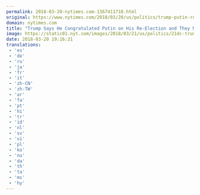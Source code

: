 ```yaml
---
permalink: 2018-03-20-nytimes.com-1367411710.html
original: https://www.nytimes.com/2018/03/20/us/politics/trump-putin-russia.html?partner=rss&amp;emc=rss
domain: nytimes.com
title: "Trump Says He Congratulated Putin on His Re-Election and They May Meet Soon"
image: https://static01.nyt.com/images/2018/03/21/us/politics/21dc-trumpputin/21dc-trumpputin-mediumThreeByTwo440.jpg
date: 2018-03-20 19:16:21
translations: 
 - 'es'
 - 'de'
 - 'ru'
 - 'ja'
 - 'fr'
 - 'it'
 - 'zh-CN'
 - 'zh-TW'
 - 'ar'
 - 'fa'
 - 'pt'
 - 'hi'
 - 'tr'
 - 'id'
 - 'nl'
 - 'sv'
 - 'vi'
 - 'pl'
 - 'ko'
 - 'no'
 - 'da'
 - 'th'
 - 'ta'
 - 'ms'
 - 'hy'
---
```


